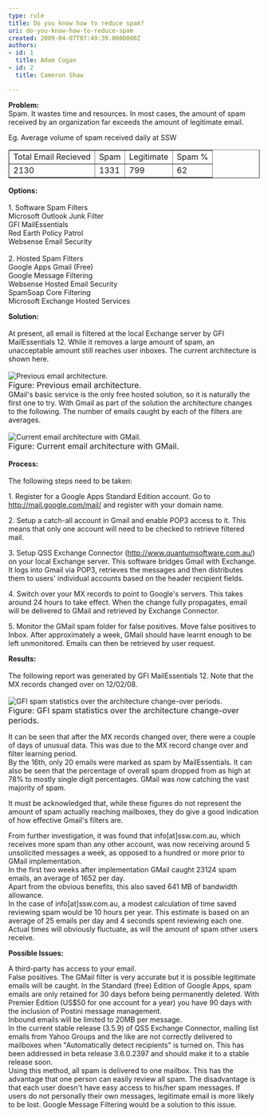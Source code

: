 ```yaml
---
type: rule
title: Do you know how to reduce spam?
uri: do-you-know-how-to-reduce-spam
created: 2009-04-07T07:49:39.0000000Z
authors:
- id: 1
  title: Adam Cogan
- id: 2
  title: Cameron Shaw

---
```




<span class='intro'> 
  <p>
<strong>Problem&#58;</strong> <br>
Spam. It wastes time and resources. In most cases, the amount of spam received by an organization far exceeds the amount of legitimate email. </p>
<p>Eg. Average volume of spam received daily at SSW </p>
<p>
<table border="1">
    <tbody>
        <tr>
            <td>Total Email Recieved </td>
            <td>Spam </td>
            <td>Legitimate </td>
            <td>Spam % </td>
        </tr>
        <tr>
            <td>2130 </td>
            <td>1331 </td>
            <td>799 </td>
            <td>62 </td>
        </tr>
    </tbody>
</table>
</p>
 </span>


  <p>
<strong>Options&#58; <br>
</strong>
<br>
1. Software Spam Filters <br>
Microsoft Outlook Junk Filter <br>
GFI MailEssentials <br>
Red Earth Policy Patrol <br>
Websense Email Security<br>
<br>
2. Hosted Spam Filters <br>
Google Apps Gmail (Free) <br>
Google Message Filtering <br>
Websense Hosted Email Security <br>
SpamSoap Core Filtering <br>
Microsoft Exchange Hosted Services </p>
<p><strong>Solution&#58; <br>
</strong><br>
At present, all email is filtered at the local Exchange server by GFI MailEssentials 12. While it removes a large amount of spam, an unacceptable amount still reaches user inboxes. The current architecture is shown here.&#160;<br>
<br>
<img class="ms-rteCustom-ImageArea" alt="Previous email architecture." src="/Communication/RulesToBetterEmail/PublishingImages/Spam.gif" /><br>
<font size="+0" class="ms-rteCustom-FigureNormal">Figure&#58; Previous email architecture.</font><br>
GMail's basic service is the only free hosted solution, so it is naturally the first one to try. With Gmail as part of the solution the architecture changes to the following. The number of emails caught by each of the filters are averages.&#160;<br>
<br>
<img class="ms-rteCustom-ImageArea" alt="Current email architecture with GMail." src="/Communication/RulesToBetterEmail/PublishingImages/SpamWithGoogle.gif" /><br>
<font size="+0" class="ms-rteCustom-FigureNormal">Figure&#58; Current email architecture with GMail.<br>
</font><br>
<strong>Process&#58; <br>
<br>
</strong>The following steps need to be taken&#58; </p>
<p>1. Register for a Google Apps Standard Edition account. Go to <a href="http&#58;//mail.google.com/mail/">http&#58;//mail.google.com/mail/</a> and register with your domain name.</p>
<p>2. Setup a catch-all account in Gmail and enable POP3 access to it. This means that only one account will need to be checked to retrieve filtered mail.</p>
<p>3. Setup QSS Exchange Connector (<a href="http&#58;//www.quantumsoftware.com.au/">http&#58;//www.quantumsoftware.com.au/</a>) on your local Exchange server. This software bridges Gmail with Exchange. It logs into Gmail via POP3, retrieves the messages and then distributes them to users' individual accounts based on the header recipient fields.</p>
<p>4. Switch over your MX records to point to Google's servers. This takes around 24 hours to take effect. When the change fully propagates, email will be delivered to GMail and retrieved by Exchange Connector.</p>
<p>5. Monitor the GMail spam folder for false positives. Move false positives to Inbox. After approximately a week, GMail should have learnt enough to be left unmonitored. Emails can then be retrieved by user request.</p>
<p><strong>Results&#58;<br>
</strong><br>
The following report was generated by GFI MailEssentials 12. Note that the MX records changed over on 12/02/08.&#160;<br>
<br>
<img class="ms-rteCustom-ImageArea" alt="GFI spam statistics over the architecture change-over periods." src="/Communication/RulesToBetterEmail/PublishingImages/SpamGFIReportWithFullshot_small.jpg" /><br>
<font size="+0" class="ms-rteCustom-FigureNormal">Figure&#58; GFI spam statistics over the architecture change-over periods.</font></p>
<p>It can be seen that after the MX records changed over, there were a couple of days of unusual data. This was due to the MX record change over and filter learning period. <br>
By the 16th, only 20 emails were marked as spam by MailEssentials. It can also be seen that the percentage of overall spam dropped from as high at 78% to mostly single digit percentages. GMail was now catching the vast majority of spam.</p>
<p>It must be acknowledged that, while these figures do not represent the amount of spam actually reaching mailboxes, they do give a good indication of how effective Gmail's filters are.</p>
<p>From further investigation, it was found that info[at]ssw.com.au, which receives more spam than any other account, was now receiving around 5 unsolicited messages a week, as opposed to a hundred or more prior to GMail implementation. <br>
In the first two weeks after implementation GMail caught 23124 spam emails, an average of 1652 per day. <br>
Apart from the obvious benefits, this also saved 641 MB of bandwidth allowance. <br>
In the case of info[at]ssw.com.au, a modest calculation of time saved reviewing spam would be 10 hours per year. This estimate is based on an average of 25 emails per day and 4 seconds spent reviewing each one. Actual times will obviously fluctuate, as will the amount of spam other users receive.</p>
<p><strong>Possible Issues&#58;</strong></p>
<p>A third-party has access to your email. <br>
False positives. The GMail filter is very accurate but it is possible legitimate emails will be caught. In the Standard (free) Edition of Google Apps, spam emails are only retained for 30 days before being permanently deleted. With Premier Edition (US$50 for one account for a year) you have 90 days with the inclusion of Postini message management. <br>
Inbound emails will be limited to 20MB per message. <br>
In the current stable release (3.5.9) of QSS Exchange Connector, mailing list emails from Yahoo Groups and the like are not correctly delivered to mailboxes when &quot;Automatically detect recipients&quot; is turned on. This has been addressed in beta release 3.6.0.2397 and should make it to a stable release soon. <br>
Using this method, all spam is delivered to one mailbox. This has the advantage that one person can easily review all spam. The disadvantage is that each user doesn't have easy access to his/her spam messages. If users do not personally their own messages, legitimate email is more likely to be lost. Google Message Filtering would be a solution to this issue.</p>



